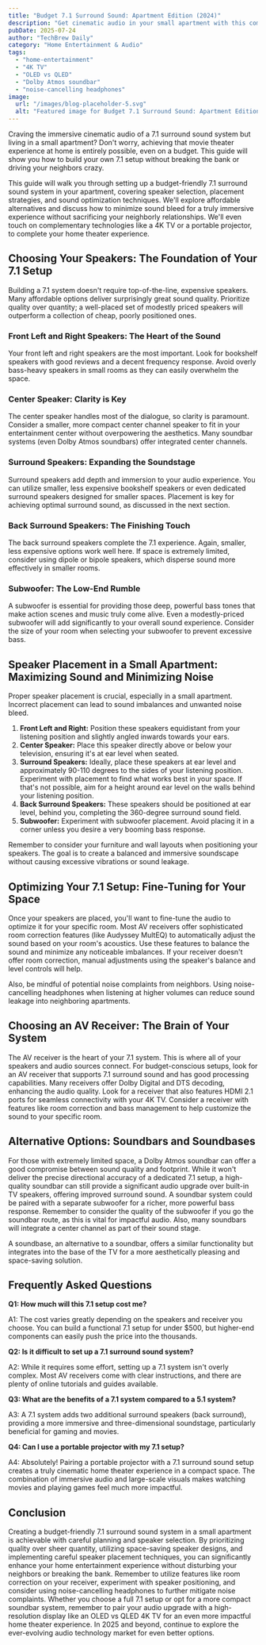 ```yaml
---
title: "Budget 7.1 Surround Sound: Apartment Edition (2024)"
description: "Get cinematic audio in your small apartment with this complete guide to building a budget-friendly 7.1 surround sound system. Learn how to choose the right speakers and setup for an immersive experience, even without Dolby Atmos.  Upgrade your 4K TV viewing today!"
pubDate: 2025-07-24
author: "TechBrew Daily"
category: "Home Entertainment & Audio"
tags:
  - "home-entertainment"
  - "4K TV"
  - "OLED vs QLED"
  - "Dolby Atmos soundbar"
  - "noise-cancelling headphones"
image:
  url: "/images/blog-placeholder-5.svg"
  alt: "Featured image for Budget 7.1 Surround Sound: Apartment Edition (2024)"
---
```


Craving the immersive cinematic audio of a 7.1 surround sound system but living in a small apartment?  Don't worry, achieving that movie theater experience at home is entirely possible, even on a budget. This guide will show you how to build your own 7.1 setup without breaking the bank or driving your neighbors crazy.

This guide will walk you through setting up a budget-friendly 7.1 surround sound system in your apartment, covering speaker selection, placement strategies, and sound optimization techniques.  We'll explore affordable alternatives and discuss how to minimize sound bleed for a truly immersive experience without sacrificing your neighborly relationships. We'll even touch on complementary technologies like a 4K TV or a portable projector, to complete your home theater experience.

## Choosing Your Speakers: The Foundation of Your 7.1 Setup

Building a 7.1 system doesn't require top-of-the-line, expensive speakers.  Many affordable options deliver surprisingly great sound quality. Prioritize quality over quantity; a well-placed set of modestly priced speakers will outperform a collection of cheap, poorly positioned ones.

### Front Left and Right Speakers: The Heart of the Sound

Your front left and right speakers are the most important.  Look for bookshelf speakers with good reviews and a decent frequency response.  Avoid overly bass-heavy speakers in small rooms as they can easily overwhelm the space.

### Center Speaker: Clarity is Key

The center speaker handles most of the dialogue, so clarity is paramount. Consider a smaller, more compact center channel speaker to fit in your entertainment center without overpowering the aesthetics.  Many soundbar systems (even Dolby Atmos soundbars) offer integrated center channels.

### Surround Speakers: Expanding the Soundstage

Surround speakers add depth and immersion to your audio experience.  You can utilize smaller, less expensive bookshelf speakers or even dedicated surround speakers designed for smaller spaces.  Placement is key for achieving optimal surround sound, as discussed in the next section.

### Back Surround Speakers: The Finishing Touch

The back surround speakers complete the 7.1 experience.  Again, smaller, less expensive options work well here.  If space is extremely limited, consider using dipole or bipole speakers, which disperse sound more effectively in smaller rooms.

### Subwoofer: The Low-End Rumble

A subwoofer is essential for providing those deep, powerful bass tones that make action scenes and music truly come alive.  Even a modestly-priced subwoofer will add significantly to your overall sound experience.  Consider the size of your room when selecting your subwoofer to prevent excessive bass.



## Speaker Placement in a Small Apartment:  Maximizing Sound and Minimizing Noise

Proper speaker placement is crucial, especially in a small apartment.  Incorrect placement can lead to sound imbalances and unwanted noise bleed.

1. **Front Left and Right:** Position these speakers equidistant from your listening position and slightly angled inwards towards your ears.
2. **Center Speaker:** Place this speaker directly above or below your television, ensuring it's at ear level when seated.
3. **Surround Speakers:** Ideally, place these speakers at ear level and approximately 90-110 degrees to the sides of your listening position. Experiment with placement to find what works best in your space.  If that's not possible, aim for a height around ear level on the walls behind your listening position.
4. **Back Surround Speakers:** These speakers should be positioned at ear level, behind you, completing the 360-degree surround sound field.
5. **Subwoofer:** Experiment with subwoofer placement.  Avoid placing it in a corner unless you desire a very booming bass response.

Remember to consider your furniture and wall layouts when positioning your speakers.  The goal is to create a balanced and immersive soundscape without causing excessive vibrations or sound leakage.


## Optimizing Your 7.1 Setup: Fine-Tuning for Your Space

Once your speakers are placed, you'll want to fine-tune the audio to optimize it for your specific room.  Most AV receivers offer sophisticated room correction features (like Audyssey MultEQ) to automatically adjust the sound based on your room's acoustics.  Use these features to balance the sound and minimize any noticeable imbalances.  If your receiver doesn't offer room correction, manual adjustments using the speaker's balance and level controls will help.

Also, be mindful of potential noise complaints from neighbors.  Using noise-cancelling headphones when listening at higher volumes can reduce sound leakage into neighboring apartments.


##  Choosing an AV Receiver: The Brain of Your System

The AV receiver is the heart of your 7.1 system. This is where all of your speakers and audio sources connect.  For budget-conscious setups, look for an AV receiver that supports 7.1 surround sound and has good processing capabilities.  Many receivers offer Dolby Digital and DTS decoding, enhancing the audio quality.  Look for a receiver that also features HDMI 2.1 ports for seamless connectivity with your 4K TV.  Consider a receiver with features like room correction and bass management to help customize the sound to your specific room.

##  Alternative Options: Soundbars and Soundbases

For those with extremely limited space, a Dolby Atmos soundbar can offer a good compromise between sound quality and footprint. While it won't deliver the precise directional accuracy of a dedicated 7.1 setup, a high-quality soundbar can still provide a significant audio upgrade over built-in TV speakers, offering improved surround sound.  A soundbar system could be paired with a separate subwoofer for a richer, more powerful bass response.  Remember to consider the quality of the subwoofer if you go the soundbar route, as this is vital for impactful audio.  Also, many soundbars will integrate a center channel as part of their sound stage.

A soundbase, an alternative to a soundbar, offers a similar functionality but integrates into the base of the TV for a more aesthetically pleasing and space-saving solution.



## Frequently Asked Questions

**Q1:  How much will this 7.1 setup cost me?**

A1:  The cost varies greatly depending on the speakers and receiver you choose.  You can build a functional 7.1 setup for under $500, but higher-end components can easily push the price into the thousands.

**Q2:  Is it difficult to set up a 7.1 surround sound system?**

A2:  While it requires some effort, setting up a 7.1 system isn't overly complex.  Most AV receivers come with clear instructions, and there are plenty of online tutorials and guides available.

**Q3:  What are the benefits of a 7.1 system compared to a 5.1 system?**

A3:  A 7.1 system adds two additional surround speakers (back surround), providing a more immersive and three-dimensional soundstage, particularly beneficial for gaming and movies.

**Q4:  Can I use a portable projector with my 7.1 setup?**

A4:  Absolutely! Pairing a portable projector with a 7.1 surround sound setup creates a truly cinematic home theater experience in a compact space.  The combination of immersive audio and large-scale visuals makes watching movies and playing games feel much more impactful.



## Conclusion

Creating a budget-friendly 7.1 surround sound system in a small apartment is achievable with careful planning and speaker selection.  By prioritizing quality over sheer quantity, utilizing space-saving speaker designs, and implementing careful speaker placement techniques, you can significantly enhance your home entertainment experience without disturbing your neighbors or breaking the bank. Remember to utilize features like room correction on your receiver, experiment with speaker positioning, and consider using noise-cancelling headphones to further mitigate noise complaints.   Whether you choose a full 7.1 setup or opt for a more compact soundbar system, remember to pair your audio upgrade with a high-resolution display like an OLED vs QLED 4K TV for an even more impactful home theater experience. In 2025 and beyond, continue to explore the ever-evolving audio technology market for even better options.